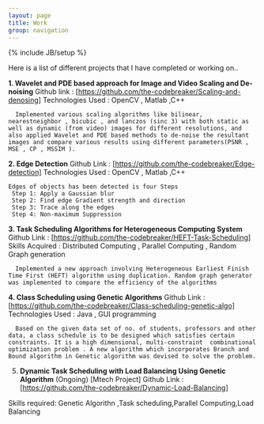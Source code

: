 ```yaml
---
layout: page
title: Work
group: navigation
---
```

{% include JB/setup %}


Here is a list of different projects that I have completed or working on..

<b>1. Wavelet and PDE based approach for Image and Video Scaling and De-noising</b> 
Github link :	[https://github.com/the-codebreaker/Scaling-and-denosing]
Technologies Used : OpenCV , Matlab ,C++<br>

	  Implemented various scaling algorithms like bilinear, nearestneighbor , bicubic , and lanczos (sinc 3) with both static as well as dynamic (from video) images for different resolutions, and also applied Wavelet and PDE based methods to de-noise the resultant images and compare various results using different parameters(PSNR , MSE , CP , MSSIM ).


<b>2. Edge Detection</b>
Github Link : [https://github.com/the-codebreaker/Edge-detection]
Technologies Used : OpenCV , Matlab ,C++

	Edges of objects has been detected is four Steps
	 Step 1: Apply a Gaussian blur
	 Step 2: Find edge Gradient strength and direction
	 Step 3: Trace along the edges
	 Step 4: Non-maximum Suppression


<b>3. Task Scheduling Algorithms for Heterogeneous Computing System</b>
Github Link : [https://github.com/the-codebreaker/HEFT-Task-Scheduling]
Skills Acquired : Distributed Computing , Parallel Computing , Random Graph generation

	  Implemented a new approach involving Heterogeneous Earliest Finish Time First (HEFT) algorithm using duplication. Random graph generator was implemented to compare the efficiency of the algorithms



<b>4. Class Scheduling using Genetic Algorithms</b>
Github Link : [https://github.com/the-codebreaker/Class-scheduling-genetic-algo]
Technologies Used : Java , GUI programming
	
	  Based on the given data set of no. of students, professors and other data, a class schedule is to be designed which satisfies certain constraints. It is a high dimensional, multi-constraint  combinational optimization problem . A new algorithm which incorporates Branch and Bound algorithm in Genetic algorithm was devised to solve the problem.

5. <b>Dynamic Task Scheduling with Load Balancing Using Genetic Algorithm</b> (Ongoing) [Mtech  Project]
Github Link : [https://github.com/the-codebreaker/Dynamic-Load-Balancing]

Skills required:  Genetic Algorithn ,Task scheduling,Parallel Computing,Load Balancing



[IT-BHU]: http://itbhu.ac.in
[Institute of Technology,BHU,Varanasi]: www.itbhu.ac.in
[M.B.V.B.Sr.Sec.School Talwandi, Kota(Raj.)]: http://maabharti.edu.in
[facebook]: http://facebook.com/rahuljain.roy
[Google]: http://www.google.com/profiles/rahuljain.roy
[Git]: https://github.com/the-codebreaker
[Linkedin]: https://github.com/rohityadav/cmakeqt
[https://github.com/the-codebreaker/Scaling-and-denosing]: https://github.com/the-codebreaker/Scaling-and-denosing
[https://github.com/the-codebreaker/Edge-detection]: https://github.com/the-codebreaker/Edge-detection
[https://github.com/the-codebreaker/HEFT-Task-Scheduling]: [https://github.com/the-codebreaker/HEFT-Task-Scheduling
[https://github.com/the-codebreaker/Class-scheduling-genetic-algo]: https://github.com/the-codebreaker/Class-scheduling-genetic-algo
[https://github.com/the-codebreaker/Dynamic-Load-Balancing]: https://github.com/the-codebreaker/Dynamic-Load-Balancing

